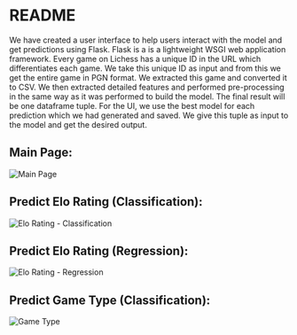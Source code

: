 # README

We have created a user interface to help users interact with the model and get predictions using Flask. Flask is a is a lightweight WSGI web application framework. Every game on Lichess has a unique
ID in the URL which differentiates each game. We take this unique ID as input and from this we get the entire game in PGN format. We extracted this game and converted it to CSV. We then extracted detailed
features and performed pre-processing in the same way as it was performed to build the model. The final result will be one dataframe tuple. For the UI, we use the best model for each prediction which we had
generated and saved. We give this tuple as input to the model and get the desired output.

## Main Page:
![Main Page](https://drive.google.com/uc?export=view&id=13hxU_hv4PFnfSoKkFoCWDmCuiSCgclzb)

## Predict Elo Rating (Classification):
![Elo Rating - Classification](https://drive.google.com/uc?export=view&id=1Su6qkMVsGys9LWv_tVYi7aTIuNLg3BJv)

## Predict Elo Rating (Regression):
![Elo Rating - Regression](https://drive.google.com/uc?export=view&id=1avn-ntgv8HVMU0-gbCDA71nYAwCl07VZ)

## Predict Game Type (Classification):
![Game Type](https://drive.google.com/uc?export=view&id=18dMSuSgP-3UEJHbPVyfjhtUSlKuysGLZ)
